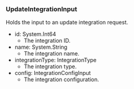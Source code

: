 ### UpdateIntegrationInput
Holds the input to an update integration request.

- id: System.Int64
  - The integration ID.
- name: System.String
  - The integration name.
- integrationType: IntegrationType
  - The integration type.
- config: IntegrationConfigInput
  - The integration configuration.

